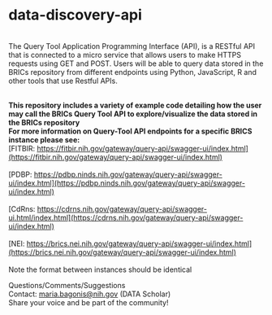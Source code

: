 # data-discovery-api
<br>
The Query Tool Application Programming Interface (API), is a RESTful API that is
connected to a micro service that allows users to make HTTPS requests using GET and
POST. Users will be able to query data stored in the BRICs repository from different endpoints using Python,
JavaScript, R and other tools that use Restful APIs. <br>
<br>

**This repository includes a variety of example code detailing how the user may call the BRICs Query Tool API to explore/visualize the data stored in the BRICs repository**
<br>
**For more information on Query-Tool API endpoints for a specific BRICS instance please see:** <br>
[FITBIR: https://fitbir.nih.gov/gateway/query-api/swagger-ui/index.html](https://fitbir.nih.gov/gateway/query-api/swagger-ui/index.html) <br>
<br>
[PDBP: https://pdbp.ninds.nih.gov/gateway/query-api/swagger-ui/index.html](https://pdbp.ninds.nih.gov/gateway/query-api/swagger-ui/index.html) <br>
<br>
[CdRns: https://cdrns.nih.gov/gateway/query-api/swagger-ui.html/index.html](https://cdrns.nih.gov/gateway/query-api/swagger-ui/index.html) <br>
<br>
[NEI: https://brics.nei.nih.gov/gateway/query-api/swagger-ui/index.html](https://brics.nei.nih.gov/gateway/query-api/swagger-ui/index.html) <br>
<br> 
Note the format between instances should be identical <br>

Questions/Comments/Suggestions  <br>
Contact: maria.bagonis@nih.gov (DATA Scholar) <br>
Share your voice and be part of the community!  
